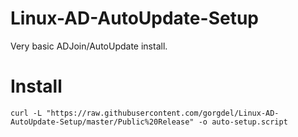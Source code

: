 # Linux-AD-AutoUpdate-Setup
Very basic ADJoin/AutoUpdate install.
# Install
```
curl -L "https://raw.githubusercontent.com/gorgdel/Linux-AD-AutoUpdate-Setup/master/Public%20Release" -o auto-setup.script
```
